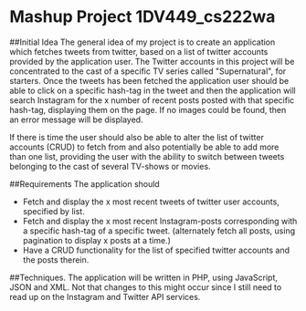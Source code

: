 # Mashup Project 1DV449_cs222wa

##Initial Idea
The general idea of my project is to create an application which fetches tweets from twitter, based on a list of twitter accounts provided by the application user. The Twitter accounts in this project will be concentrated to the cast of a specific TV series called "Supernatural", for starters.
Once the tweets has been fetched the application user should be able to click on a specific hash-tag in the tweet and then the application will search Instagram
for the x number of recent posts posted with that specific hash-tag, displaying them on the page. If no images could be found, then an error message will be displayed.

If there is time the user should also be able to alter the list of twitter accounts (CRUD) to fetch from and also potentially be able to add more than one list, providing the user with the ability to switch between tweets belonging to the cast of several TV-shows or movies.

##Requirements
The application should
* Fetch and display the x most recent tweets of twitter user accounts, specified by list.
* Fetch and display the x most recent Instagram-posts corresponding with a specific hash-tag of a specific tweet. (alternately fetch all posts, using pagination to display x posts at a time.)
* Have a CRUD functionality for the list of specified twitter accounts and the posts therein. 

##Techniques.
The application will be written in PHP, using JavaScript, JSON and XML. 
Not that changes to this might occur since I still need to read up on the Instagram and Twitter API services.
